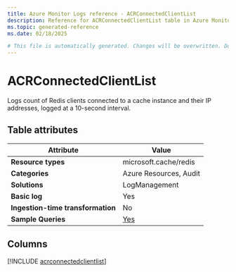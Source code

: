 ```yaml
---
title: Azure Monitor Logs reference - ACRConnectedClientList
description: Reference for ACRConnectedClientList table in Azure Monitor Logs.
ms.topic: generated-reference
ms.date: 02/18/2025

# This file is automatically generated. Changes will be overwritten. Do not change this file directly.
---
```


# ACRConnectedClientList

Logs count of Redis clients connected to a cache instance and their IP addresses, logged at a 10-second interval.


## Table attributes

|Attribute|Value|
|---|---|
|**Resource types**|microsoft.cache/redis|
|**Categories**|Azure Resources, Audit|
|**Solutions**| LogManagement|
|**Basic log**|Yes|
|**Ingestion-time transformation**|No|
|**Sample Queries**|[Yes](/azure/azure-monitor/reference/queries/acrconnectedclientlist)|



## Columns
  
[!INCLUDE [acrconnectedclientlist](~/reusable-content/ce-skilling/azure/includes/azure-monitor/reference/tables/acrconnectedclientlist-include.md)]
